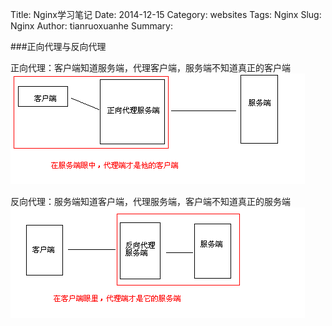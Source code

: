 Title: Nginx学习笔记
Date: 2014-12-15 
Category: websites 
Tags: Nginx
Slug: Nginx
Author: tianruoxuanhe
Summary:


###正向代理与反向代理

正向代理：客户端知道服务端，代理客户端，服务端不知道真正的客户端
![zxdl](./NginxNoteImage/zxdl.png)

反向代理：服务端知道客户端，代理服务端，客户端不知道真正的服务端
![fxdl](./NginxNoteImage/fxdl.png)

